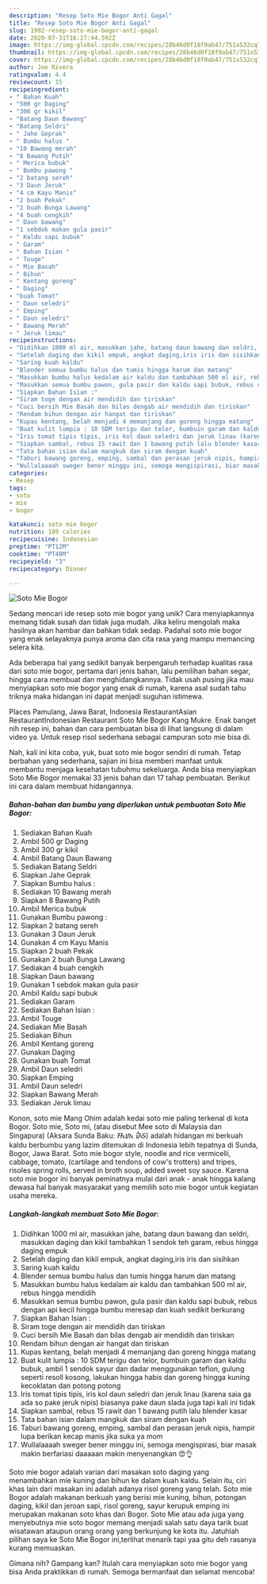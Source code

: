 ```yaml
---
description: "Resep Soto Mie Bogor Anti Gagal"
title: "Resep Soto Mie Bogor Anti Gagal"
slug: 1992-resep-soto-mie-bogor-anti-gagal
date: 2020-07-31T16:27:44.592Z
image: https://img-global.cpcdn.com/recipes/28b46d0f18f0ab47/751x532cq70/soto-mie-bogor-foto-resep-utama.jpg
thumbnail: https://img-global.cpcdn.com/recipes/28b46d0f18f0ab47/751x532cq70/soto-mie-bogor-foto-resep-utama.jpg
cover: https://img-global.cpcdn.com/recipes/28b46d0f18f0ab47/751x532cq70/soto-mie-bogor-foto-resep-utama.jpg
author: Joe Rivera
ratingvalue: 4.4
reviewcount: 15
recipeingredient:
- " Bahan Kuah"
- "500 gr Daging"
- "300 gr kikil"
- "Batang Daun Bawang"
- "Batang Seldri"
- " Jahe Geprak"
- " Bumbu halus "
- "10 Bawang merah"
- "8 Bawang Putih"
- " Merica bubuk"
- " Bumbu pawong "
- "2 batang sereh"
- "3 Daun Jeruk"
- "4 cm Kayu Manis"
- "2 buah Pekak"
- "2 buah Bunga Lawang"
- "4 buah cengkih"
- " Daun bawang"
- "1 sebdok makan gula pasir"
- " Kaldu sapi bubuk"
- " Garam"
- " Bahan Isian "
- " Touge"
- " Mie Basah"
- " Bihun"
- " Kentang goreng"
- " Daging"
- "buah Tomat"
- " Daun seledri"
- " Emping"
- " Daun seledri"
- " Bawang Merah"
- " Jeruk limau"
recipeinstructions:
- "Didihkan 1000 ml air, masukkan jahe, batang daun bawang dan seldri, masukkan daging dan kikil tambahkan 1 sendok teh garam, rebus hingga daging empuk"
- "Setelah daging dan kikil empuk, angkat daging,iris iris dan sisihkan"
- "Saring kuah kaldu"
- "Blender semua bumbu halus dan tumis hingga harum dan matang"
- "Masukkan bumbu halus kedalam air kaldu dan tambahkan 500 ml air, rebus hingga mendidih"
- "Masukkan semua bumbu pawon, gula pasir dan kaldu sapi bubuk, rebus dengan api kecil hingga bumbu meresap dan kuah sedikit berkurang"
- "Siapkan Bahan Isian :"
- "Siram toge dengan air mendidih dan tiriskan"
- "Cuci bersih Mie Basah dan bilas dengab air mendidih dan tiriskan"
- "Rendam bihun dengan air hangat dan tiriskan"
- "Kupas kentang, belah menjadi 4 memanjang dan goreng hingga matang"
- "Buat kulit lumpia : 10 SDM terigu dan telor, bumbuin garam dan kaldu bubuk, ambil 1 sendok sayur dan dadar menggunakan teflon, gulung seperti resoll kosong, lakukan hingga habis dan goreng hingga kuning kecoklatan dan potong potong"
- "Iris tomat tipis tipis, iris kol daun seledri dan jeruk linau (karena saia ga ada so pake jeruk nipis) biasanya pake daun slada juga tapi kali ini tidak"
- "Siapkan sambal, rebus 15 rawit dan 1 bawang putih lalu blender kasar"
- "Tata bahan isian dalam mangkuk dan siram dengan kuah"
- "Taburi bawang goreng, emping, sambal dan perasan jeruk nipis, hampir lupa berikan kecap manis jika suka ya mom"
- "Wullalaaaah sweger bener minggu ini, semoga mengispirasi, biar masak makin berfariasi daaaaan makin menyenangkan 😍👌"
categories:
- Resep
tags:
- soto
- mie
- bogor

katakunci: soto mie bogor 
nutrition: 189 calories
recipecuisine: Indonesian
preptime: "PT12M"
cooktime: "PT48M"
recipeyield: "3"
recipecategory: Dinner

---
```



![Soto Mie Bogor](https://img-global.cpcdn.com/recipes/28b46d0f18f0ab47/751x532cq70/soto-mie-bogor-foto-resep-utama.jpg)

Sedang mencari ide resep soto mie bogor yang unik? Cara menyiapkannya memang tidak susah dan tidak juga mudah. Jika keliru mengolah maka hasilnya akan hambar dan bahkan tidak sedap. Padahal soto mie bogor yang enak selayaknya punya aroma dan cita rasa yang mampu memancing selera kita.

Ada beberapa hal yang sedikit banyak berpengaruh terhadap kualitas rasa dari soto mie bogor, pertama dari jenis bahan, lalu pemilihan bahan segar, hingga cara membuat dan menghidangkannya. Tidak usah pusing jika mau menyiapkan soto mie bogor yang enak di rumah, karena asal sudah tahu triknya maka hidangan ini dapat menjadi suguhan istimewa.

Places Pamulang, Jawa Barat, Indonesia RestaurantAsian RestaurantIndonesian Restaurant Soto Mie Bogor Kang Mukre. Enak banget nih resep ini, bahan dan cara pembuatan bisa di lihat langsung di dalam video ya. Untuk resep risol sederhana sebagai campuran soto mie bisa di.


Nah, kali ini kita coba, yuk, buat soto mie bogor sendiri di rumah. Tetap berbahan yang sederhana, sajian ini bisa memberi manfaat untuk membantu menjaga kesehatan tubuhmu sekeluarga. Anda bisa menyiapkan Soto Mie Bogor memakai 33 jenis bahan dan 17 tahap pembuatan. Berikut ini cara dalam membuat hidangannya.

<!--inarticleads1-->

##### Bahan-bahan dan bumbu yang diperlukan untuk pembuatan Soto Mie Bogor:

1. Sediakan  Bahan Kuah
1. Ambil 500 gr Daging
1. Ambil 300 gr kikil
1. Ambil Batang Daun Bawang
1. Sediakan Batang Seldri
1. Siapkan  Jahe Geprak
1. Siapkan  Bumbu halus :
1. Sediakan 10 Bawang merah
1. Siapkan 8 Bawang Putih
1. Ambil  Merica bubuk
1. Gunakan  Bumbu pawong :
1. Siapkan 2 batang sereh
1. Gunakan 3 Daun Jeruk
1. Gunakan 4 cm Kayu Manis
1. Siapkan 2 buah Pekak
1. Gunakan 2 buah Bunga Lawang
1. Sediakan 4 buah cengkih
1. Siapkan  Daun bawang
1. Gunakan 1 sebdok makan gula pasir
1. Ambil  Kaldu sapi bubuk
1. Sediakan  Garam
1. Sediakan  Bahan Isian :
1. Ambil  Touge
1. Sediakan  Mie Basah
1. Sediakan  Bihun
1. Ambil  Kentang goreng
1. Gunakan  Daging
1. Gunakan buah Tomat
1. Ambil  Daun seledri
1. Siapkan  Emping
1. Ambil  Daun seledri
1. Siapkan  Bawang Merah
1. Sediakan  Jeruk limau


Konon, soto mie Mang Ohim adalah kedai soto mie paling terkenal di kota Bogor. Soto mie, Soto mi, (atau disebut Mee soto di Malaysia dan Singapura) (Aksara Sunda Baku: ᮞᮧᮒᮧ ᮙᮤᮈ) adalah hidangan mi berkuah kaldu berbumbu yang lazim ditemukan di Indonesia lebih tepatnya di Sunda, Bogor, Jawa Barat. Soto mie bogor style, noodle and rice vermicelli, cabbage, tomato, (cartilage and tendons of cow&#39;s trotters) and tripes, risoles spring rolls, served in broth soup, added sweet soy sauce. Karena soto mie bogor ini banyak peminatnya mulai dari anak - anak hingga kalang dewasa hal banyak masyarakat yang memilih soto mie bogor untuk kegiatan usaha mereka. 

<!--inarticleads2-->

##### Langkah-langkah membuat Soto Mie Bogor:

1. Didihkan 1000 ml air, masukkan jahe, batang daun bawang dan seldri, masukkan daging dan kikil tambahkan 1 sendok teh garam, rebus hingga daging empuk
1. Setelah daging dan kikil empuk, angkat daging,iris iris dan sisihkan
1. Saring kuah kaldu
1. Blender semua bumbu halus dan tumis hingga harum dan matang
1. Masukkan bumbu halus kedalam air kaldu dan tambahkan 500 ml air, rebus hingga mendidih
1. Masukkan semua bumbu pawon, gula pasir dan kaldu sapi bubuk, rebus dengan api kecil hingga bumbu meresap dan kuah sedikit berkurang
1. Siapkan Bahan Isian :
1. Siram toge dengan air mendidih dan tiriskan
1. Cuci bersih Mie Basah dan bilas dengab air mendidih dan tiriskan
1. Rendam bihun dengan air hangat dan tiriskan
1. Kupas kentang, belah menjadi 4 memanjang dan goreng hingga matang
1. Buat kulit lumpia : 10 SDM terigu dan telor, bumbuin garam dan kaldu bubuk, ambil 1 sendok sayur dan dadar menggunakan teflon, gulung seperti resoll kosong, lakukan hingga habis dan goreng hingga kuning kecoklatan dan potong potong
1. Iris tomat tipis tipis, iris kol daun seledri dan jeruk linau (karena saia ga ada so pake jeruk nipis) biasanya pake daun slada juga tapi kali ini tidak
1. Siapkan sambal, rebus 15 rawit dan 1 bawang putih lalu blender kasar
1. Tata bahan isian dalam mangkuk dan siram dengan kuah
1. Taburi bawang goreng, emping, sambal dan perasan jeruk nipis, hampir lupa berikan kecap manis jika suka ya mom
1. Wullalaaaah sweger bener minggu ini, semoga mengispirasi, biar masak makin berfariasi daaaaan makin menyenangkan 😍👌


Soto mie bogor adalah varian dari masakan soto daging yang menambahkan mie kuning dan bihun ke dalam kuah kaldu. Selain itu, ciri khas lain dari masakan ini adalah adanya risol goreng yang telah. Soto mie Bogor adalah makanan berkuah yang berisi mie kuning, bihun, potongan daging, kikil dan jeroan sapi, risol goreng, sayur kerupuk emping ini merupakan makanan soto khas dari Bogor. Soto Mie atau ada juga yang menyebutnya mie soto bogor memang menjadi salah satu daya tarik buat wisatawan ataupun orang orang yang berkunjung ke kota itu. Jatuhlah pilihan saya ke Soto Mie Bogor ini,terlihat menarik tapi yaa gitu deh rasanya kurang memuaskan. 

Gimana nih? Gampang kan? Itulah cara menyiapkan soto mie bogor yang bisa Anda praktikkan di rumah. Semoga bermanfaat dan selamat mencoba!
